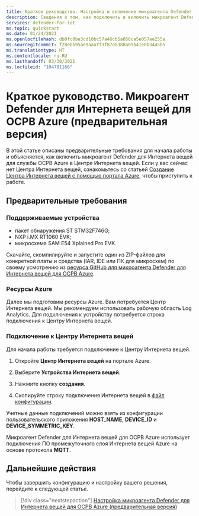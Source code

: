 ```yaml
---
title: Краткое руководство. Настройка и включение микроагента Defender для Интернета вещей для ОСРВ Azure
description: Сведения о том, как подключить и включить микроагент Defender для Интернета вещей для службы ОСРВ Azure в Центре Интернета вещей Azure.
services: defender-for-iot
ms.topic: quickstart
ms.date: 01/24/2021
ms.openlocfilehash: db0fc0be3cd10bc57a46cb5a056ca5e057ae255a
ms.sourcegitcommit: f28ebb95ae9aaaff3f87d8388a09b41e0b3445b5
ms.translationtype: HT
ms.contentlocale: ru-RU
ms.lasthandoff: 03/30/2021
ms.locfileid: "104781166"
---
```

# <a name="quickstart-defender-iot-micro-agent-for-azure-rtos-preview"></a>Краткое руководство. Микроагент Defender для Интернета вещей для ОСРВ Azure (предварительная версия)

В этой статье описаны предварительные требования для начала работы и объясняется, как включить микроагент Defender для Интернета вещей для службы ОСРВ Azure в Центре Интернета вещей. Если у вас сейчас нет Центра Интернета вещей, ознакомьтесь со статьей [Создание Центра Интернета вещей с помощью портала Azure](../iot-hub/iot-hub-create-through-portal.md), чтобы приступить к работе.

## <a name="prerequisites"></a>Предварительные требования 

### <a name="supported-devices"></a>Поддерживаемые устройства

- пакет обнаружения ST STM32F746G;
- NXP i.MX RT1060 EVK;
- микросхема SAM E54 Xplained Pro EVK.

Скачайте, скомпилируйте и запустите один из ZIP-файлов для конкретной платы и средства (IAR, IDE или ПК для микросхем) по своему усмотрению из [ресурса GitHub для микроагента Defender для Интернета вещей для ОСРВ Azure](https://github.com/azure-rtos/azure-iot-preview/releases).

### <a name="azure-resources"></a>Ресурсы Azure

Далее мы подготовим ресурсы Azure. Вам потребуется Центр Интернета вещей. Мы рекомендуем использовать рабочую область Log Analytics. Для подключения к устройству потребуется строка подключения к Центру Интернета вещей. 
  
### <a name="iot-hub-connection"></a>Подключение к Центру Интернета вещей

Для начала работы требуется подключение к Центру Интернета вещей. 

1. Откройте **Центр Интернета вещей** на портале Azure.

1. Выберите **Устройства Интернета вещей**.

1. Нажмите кнопку **создания**.

1. Скопируйте строку подключения Интернета вещей в [файл конфигурации](how-to-azure-rtos-security-module.md).

Учетные данные подключений можно взять из конфигурации пользовательского приложения **HOST_NAME**, **DEVICE_ID** и **DEVICE_SYMMETRIC_KEY**.

Микроагент Defender для Интернета вещей для ОСРВ Azure использует подключения ПО промежуточного слоя Интернета вещей Azure на основе протокола **MQTT**.

## <a name="next-steps"></a>Дальнейшие действия

Чтобы завершить конфигурацию и настройку вашего решения, перейдите к следующей статье.

> [!div class="nextstepaction"]
> [Настройка микроагента Defender для Интернета вещей для ОСРВ Azure (предварительная версия)](how-to-azure-rtos-security-module.md)
